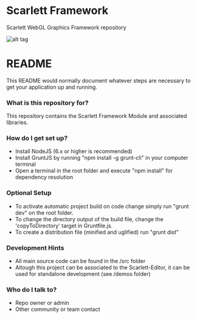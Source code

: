 # Scarlett Framework
Scarlett WebGL Graphics Framework repository

![alt tag](https://anlagehub.com/public/sc/images/framework-banner.png)

# README #

This README would normally document whatever steps are necessary to get your application up and running.

### What is this repository for? ###

This repository contains the Scarlett Framework Module and associated libraries.

### How do I get set up? ###

* Install NodeJS (6.x or higher is recommended)
* Install GruntJS by running "npm install -g grunt-cli" in your computer terminal
* Open a terminal in the root folder and execute "npm install" for dependency resolution

### Optional Setup ###

* To activate automatic project build on code change simply run "grunt dev" on the root folder. 
* To change the directory output of the build file, change the 'copyToDirectory' target in Gruntfile.js.
* To create a distribution file (minified and uglified) run "grunt dist"

### Development Hints ###

* All main source code can be found in the /src folder
* Altough this project can be associated to the Scarlett-Editor, it can be used for standalone development (see /demos folder)

### Who do I talk to? ###

* Repo owner or admin
* Other community or team contact
